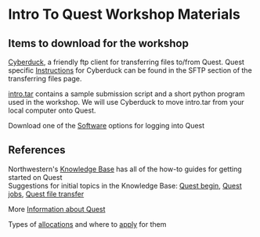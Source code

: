 # Intro To Quest Workshop Materials

## Items to download for the workshop    
[Cyberduck](https://cyberduck.io/), a friendly ftp client for transferring files to/from Quest.  Quest specific [Instructions](https://kb.northwestern.edu/quest-filetransfer) for Cyberduck can be found in the SFTP section of the transferring files page.  
  
[intro.tar](https://github.com/nuitrcs/intro_quest_workshop/raw/master/intro.tar) contains a sample submission script and a short python program used in the workshop.  We will use Cyberduck to move intro.tar from your local computer onto Quest. 
  
Download one of the [Software](https://kb.northwestern.edu/quest-login) options for logging into Quest     

  
## References
Northwestern's [Knowledge Base](https://kb.northwestern.edu/) has all of the how-to guides for getting started on Quest  
Suggestions for initial topics in the Knowledge Base: [Quest begin](https://kb.northwestern.edu/search.php?q=quest+begin&cat=0&aud=0), [Quest jobs](https://kb.northwestern.edu/search.php?q=quest+jobs&cat=0&aud=0), [Quest file transfer](https://kb.northwestern.edu/search.php?q=Quest+file+transfer&cat=0&aud=0)  
  
More [Information about Quest](http://www.it.northwestern.edu/research/user-services/quest/index.html)  
  
Types of [allocations](http://www.it.northwestern.edu/research/user-services/quest/allocation-guidelines.html) and where to [apply](http://www.it.northwestern.edu/secure/forms/research/allocation-request.html) for them
  
  

